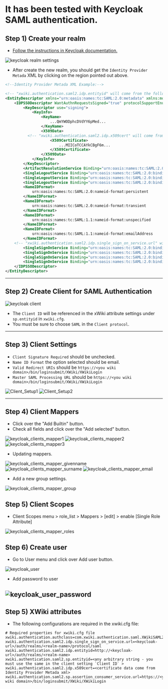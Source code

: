 # It has been tested with Keycloak SAML authentication.

## Step 1) Create your realm
+ [Follow the instructions in Keycloak documentation.](https://www.keycloak.org/docs/latest/getting_started)


![keycloak realm settings](images/keycloak_realm_settings.png)
+ After create the new realm, you should get the ```Identity Provider Metada``` XML by clicking on the region pointed out above. 

```xml
<!--Identity Provider Metada XML Example:-->

<!-- "xwiki.authentication.saml2.idp.entityid" will come from the following attribute `entityID` -->
<EntityDescriptor xmlns="urn:oasis:names:tc:SAML:2.0:metadata" xmlns:md="urn:oasis:names:tc:SAML:2.0:metadata" xmlns:saml="urn:oasis:names:tc:SAML:2.0:assertion" xmlns:ds="http://www.w3.org/2000/09/xmldsig#" entityID="http://<keycloak-url>/auth/realms/<realm-name>">
	<IDPSSODescriptor WantAuthnRequestsSigned="true" protocolSupportEnumeration="urn:oasis:names:tc:SAML:2.0:protocol">
		<KeyDescriptor use="signing">
			<KeyInfo>
				<KeyName>
					...QmYWODphcDVdYY6pMed...
				</KeyName>
				<X509Data>
          <!-- "xwiki.authentication.saml2.idp.x509cert" will come from the following attribute -->
					<X509Certificate>
						...MIICoTCCAYkCBgF6m...
					</X509Certificate>
				</X509Data>
			</KeyInfo>
		</KeyDescriptor>
		<ArtifactResolutionService Binding="urn:oasis:names:tc:SAML:2.0:bindings:SOAP" Location="<keycloak-url>/auth/realms/<realm-name>/protocol/saml/resolve" index="0" />
		<SingleLogoutService Binding="urn:oasis:names:tc:SAML:2.0:bindings:HTTP-POST" Location="<keycloak-url>/auth/realms/<realm-name>/protocol/saml" />
		<SingleLogoutService Binding="urn:oasis:names:tc:SAML:2.0:bindings:HTTP-Redirect" Location="<keycloak-url>/auth/realms/<realm-name>/protocol/saml" />
		<SingleLogoutService Binding="urn:oasis:names:tc:SAML:2.0:bindings:HTTP-Artifact" Location="<keycloak-url>/auth/realms/<realm-name>/protocol/saml" />
		<NameIDFormat>
			urn:oasis:names:tc:SAML:2.0:nameid-format:persistent
		</NameIDFormat>
		<NameIDFormat>
			urn:oasis:names:tc:SAML:2.0:nameid-format:transient
		</NameIDFormat>
		<NameIDFormat>
			urn:oasis:names:tc:SAML:1.1:nameid-format:unspecified
		</NameIDFormat>
		<NameIDFormat>
			urn:oasis:names:tc:SAML:1.1:nameid-format:emailAddress
		</NameIDFormat>
    <!-- "xwiki.authentication.saml2.idp.single_sign_on_service.url" will come from the following attribute -->
		<SingleSignOnService Binding="urn:oasis:names:tc:SAML:2.0:bindings:HTTP-POST" Location="<keycloak-url>/auth/realms/<realm-name>/protocol/saml" />
		<SingleSignOnService Binding="urn:oasis:names:tc:SAML:2.0:bindings:HTTP-Redirect" Location="<keycloak-url>/auth/realms/<realm-name>/protocol/saml" />
		<SingleSignOnService Binding="urn:oasis:names:tc:SAML:2.0:bindings:SOAP" Location="<keycloak-url>/auth/realms/<realm-name>/protocol/saml" />
		<SingleSignOnService Binding="urn:oasis:names:tc:SAML:2.0:bindings:HTTP-Artifact" Location="<keycloak-url>/auth/realms/<realm-name>/protocol/saml" />
	</IDPSSODescriptor>
</EntityDescriptor>
```

---
## Step 2) Create Client for SAML Authentication

![keycloak client ](images/keycloak_clients.png)
+ The ```Client ID``` will be referenced in the xWiki attribute settings under ```sp.entityid``` in ```xwiki.cfg```. 
+ You must be sure to choose ```SAML``` in the ```Client protocol```.
---
## Step 3) Client Settings
+ ```Client Signature Required``` should be unchecked.
+ ```Name ID Format``` the option selected should be email.
+ ```Valid Redirect URIs``` should be ```https://<you wiki domain>/bin/loginsubmit/XWiki/XWikiLogin```
+ ```Master SAML Processing URL``` should be ```https://<you wiki domain>/bin/loginsubmit/XWiki/XWikiLogin```

![Client_Setup1](images/keycloak_clients_setup1.png)
![Client_Setup2](images/keycloak_clients_setup2.png)

---
## Step 4) Client Mappers

+ Click over the "Add Builtin" button.
+ Check all fields and click over the "Add selected" button.

![keycloak_clients_mapper1](images/keycloak_clients_mapper1.png)
![keycloak_clients_mapper2](images/keycloak_clients_mapper2.png)
![keycloak_clients_mapper3](images/keycloak_clients_mapper3.png)

+ Updating mappers.

![keycloak_clients_mapper_givenname](images/keycloak_clients_mapper_givenname.png)
![keycloak_clients_mapper_surname](images/keycloak_clients_mapper_surname.png)
![keycloak_clients_mapper_email](images/keycloak_clients_mapper_email.png)

+ Add a new group settings.

![keycloak_clients_mapper_group](images/keycloak_clients_mapper_group.png)


## Step 5) Client Scopes 
+ Client Scopes menu > role_list > Mappers > [edit] > enable [Single Role Attribute]

![keycloak_clients_mapper_roles](images/keycloak_clients_mapper_roles.png)


## Step 6) Create user
+ Go to User menu and click over Add user button.

![keycloak_user](images/keycloak_user.png)

+ Add password to user

![keycloak_user_password](images/keycloak_user_password.png)
---
## Step 5) XWiki attributes
+ The following configurations are required in the xwiki.cfg file:
```properties
# Required properties for xwiki.cfg file
xwiki.authentication.authclass=com.xwiki.authentication.saml.XWikiSAML20Authenticator
xwiki.authentication.saml2.idp.single_sign_on_service.url=<keycloak-url>/auth/realms/<realm-name>/protocol/saml
xwiki.authentication.saml2.idp.entityid=http://<keycloak-url>/auth/realms/<realm-name>
xwiki.authentication.saml2.sp.entityid=<any arbitrary string - you must use the same in the client setting `Client ID` >
xwiki.authentication.saml2.idp.x509cert=<certificate data come from Identity Provider Metada xml>
xwiki.authentication.saml2.sp.assertion_consumer_service.url=https://<you wiki domain>/bin/loginsubmit/XWiki/XWikiLogin
```
